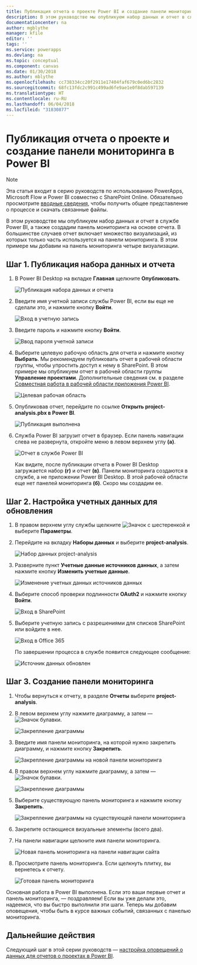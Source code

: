 ```yaml
---
title: Публикация отчета о проекте Power BI и создание панели мониторинга | Документация Майкрософт
description: В этом руководстве мы опубликуем набор данных и отчет в службе Power BI, а также создадим панель мониторинга на основе отчета.
documentationcenter: na
author: mgblythe
manager: kfile
editor: ''
tags: ''
ms.service: powerapps
ms.devlang: na
ms.topic: conceptual
ms.component: canvas
ms.date: 01/30/2018
ms.author: mblythe
ms.openlocfilehash: cc738334cc20f2911e17404faf679c0ed6bc2832
ms.sourcegitcommit: 68fc13fdc2c991c499ad6fe9ae1e0f8dab597139
ms.translationtype: HT
ms.contentlocale: ru-RU
ms.lasthandoff: 06/04/2018
ms.locfileid: "31830877"
---
```

# <a name="publish-the-power-bi-project-report-and-create-a-dashboard"></a>Публикация отчета о проекте и создание панели мониторинга в Power BI
> [!NOTE]
> Эта статья входит в серию руководств по использованию PowerApps, Microsoft Flow и Power BI совместно с SharePoint Online. Обязательно просмотрите [вводные сведения](sharepoint-scenario-intro.md), чтобы получить общее представление о процессе и скачать связанные файлы.

В этом руководстве мы опубликуем набор данных и отчет в службе Power BI, а также создадим панель мониторинга на основе отчета. В большинстве случаев отчет включает множество визуализаций, из которых только часть используется на панели мониторинга. В этом примере мы добавим на панель мониторинга четыре визуализации.

## <a name="step-1-publish-the-dataset-and-report"></a>Шаг 1. Публикация набора данных и отчета
1. В Power BI Desktop на вкладке **Главная** щелкните **Опубликовать**.
   
    ![Публикация набора данных и отчета](./media/sharepoint-scenario-publish-report/06-01-01-publish.png)
2. Введите имя учетной записи службы Power BI, если вы еще не сделали это, и нажмите кнопку **Войти**.
   
    ![Вход в учетную запись](./media/sharepoint-scenario-publish-report/06-01-02-account.png)
3. Введите пароль и нажмите кнопку **Войти**.
   
    ![Ввод пароля учетной записи](./media/sharepoint-scenario-publish-report/06-01-03-password.png)
4. Выберите целевую рабочую область для отчета и нажмите кнопку **Выбрать**. Мы рекомендуем публиковать отчет в рабочей области группы, чтобы упростить доступ к нему в SharePoint. В этом примере мы опубликуем отчет в рабочей области группы **Управление проектами**. Дополнительные сведения см. в разделе [Совместная работа в рабочей области приложения Power BI](https://docs.microsoft.com/power-bi/service-collaborate-power-bi-workspace).
   
    ![Целевая рабочая область](./media/sharepoint-scenario-publish-report/06-01-04-workspace.png)
5. Опубликовав отчет, перейдите по ссылке **Открыть project-analysis.pbx в Power BI**.
   
    ![Публикация выполнена](./media/sharepoint-scenario-publish-report/06-01-05-open-report.png)
6. Служба Power BI загрузит отчет в браузер. Если панель навигации слева не развернута, откройте меню в левом верхнем углу **(а)**.
   
    ![Отчет в службе Power BI](./media/sharepoint-scenario-publish-report/06-01-06-service-report.png)
   
    Как видите, после публикации отчета в Power BI Desktop загружается набор **(г)** и отчет **(в)**. Панели мониторинга создаются в службе, а не приложении Power BI Desktop. В этой рабочей области еще нет панелей мониторинга **(б)**. Скоро мы создадим ее.

## <a name="step-2-configure-credentials-for-refresh"></a>Шаг 2. Настройка учетных данных для обновления
1. В правом верхнем углу службы щелкните ![Значок с шестеренкой](./media/sharepoint-scenario-publish-report/icon-gear.png) и выберите **Параметры**.
2. Перейдите на вкладку **Наборы данных** и выберите **project-analysis**.
   
    ![Набор данных project-analysis](./media/sharepoint-scenario-publish-report/06-01-07-dataset.png)
3. Разверните пункт **Учетные данные источников данных**, а затем нажмите кнопку **Изменить учетные данные**.
   
    ![Изменение учетных данных источников данных](./media/sharepoint-scenario-publish-report/06-01-08-credentials.png)
4. Выберите способ проверки подлинности **OAuth2** и нажмите кнопку **Войти**.
   
    ![Вход в SharePoint](./media/sharepoint-scenario-publish-report/06-01-09-sign-in.png)
5. Выберите учетную запись с разрешениями для списков SharePoint или войдите в нее.
   
    ![Вход в Office 365](./media/sharepoint-scenario-publish-report/06-01-10-account.png)
   
    По завершении процесса в службе появится следующее сообщение:
   
    ![Источник данных обновлен](./media/sharepoint-scenario-publish-report/06-01-11-updated.png)

## <a name="step-3-create-a-dashboard"></a>Шаг 3. Создание панели мониторинга

1. Чтобы вернуться к отчету, в разделе **Отчеты** выберите **project-analysis**.

1. В левом верхнем углу нажмите диаграмму, а затем — ![Значок булавки](./media/sharepoint-scenario-publish-report/icon-pin.png).
   
    ![Закрепление диаграммы](./media/sharepoint-scenario-publish-report/06-01-12-pin-projected.png)
2. Введите имя панели мониторинга, на которой нужно закрепить диаграмму, и нажмите кнопку **Закрепить**.
   
    ![Закрепление диаграммы на новой панели мониторинга](./media/sharepoint-scenario-publish-report/06-01-13-pin-new.png)
3. В правом верхнем углу нажмите диаграмму, а затем — ![Значок булавки](./media/sharepoint-scenario-publish-report/icon-pin.png).
   
    ![Закрепление диаграммы](./media/sharepoint-scenario-publish-report/06-01-14-pin-variance.png)
4. Выберите существующую панель мониторинга и нажмите кнопку **Закрепить**.
   
    ![Закрепление диаграммы на существующей панели мониторинга](./media/sharepoint-scenario-publish-report/06-01-15-pin-existing.png)

5. Закрепите остающиеся визуальные элементы (всего два).

6. На панели навигации щелкните имя панели мониторинга.
   
    ![Новая панель мониторинга на панели навигации сайта](./media/sharepoint-scenario-publish-report/06-01-16-dashboard-menu.png)

7. Просмотрите панель мониторинга. Если щелкнуть плитку, вы вернетесь к отчету.
   
    ![Готовая панель мониторинга](./media/sharepoint-scenario-publish-report/06-01-17-dashboard-completed.png)

Основная работа в Power BI выполнена. Если это ваши первые отчет и панель мониторинга, — поздравляем! Если вы уже делали это, надеемся, что вы быстро выполнили эти шаги. Теперь мы добавим оповещения, чтобы быть в курсе важных событий, связанных с панелью мониторинга.

## <a name="next-steps"></a>Дальнейшие действия
Следующий шаг в этой серии руководств — [настройка оповещений о данных для отчетов о проектах в Power BI](sharepoint-scenario-alerts-flow.md).

